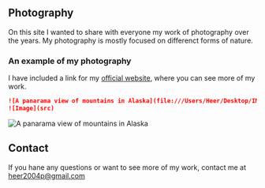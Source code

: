 ## Photography

On this site I wanted to share with everyone my work of photography over the years. 
My photography is mostly focused on differenct forms of nature. 

### An example of my photography 

I have included a link for my [official website](https://heer2004p.wixsite.com/mysite-1), where you can see more of my work. 

```markdown
![A panarama view of mountains in Alaska](file:///Users/Heer/Desktop/IMG_0086.jpeg)
![Image](src)
```
![A panarama view of mountains in Alaska](file:///Users/Heer/Desktop/IMG_0086.jpeg)
## Contact

If you hane any questions or want to see more of my work, contact me at heer2004p@gmail.com  
